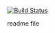 [![Build Status](https://github.com/cvallott/prova24/workflows/build.yml/badge.svg)](https://github.com/username/repository/actions)

readme file
